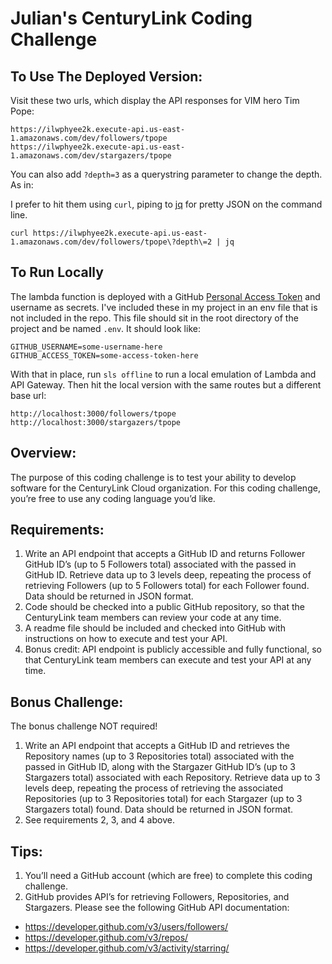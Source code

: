 # Julian's CenturyLink Coding Challenge

## To Use The Deployed Version:

Visit these two urls, which display the API responses for VIM hero Tim Pope:

```
https://ilwphyee2k.execute-api.us-east-1.amazonaws.com/dev/followers/tpope
https://ilwphyee2k.execute-api.us-east-1.amazonaws.com/dev/stargazers/tpope
```

You can also add `?depth=3` as a querystring parameter to change the depth. As in:

I prefer to hit them using `curl`, piping to [jq](https://stedolan.github.io/jq/) for pretty JSON on the command line.

```
curl https://ilwphyee2k.execute-api.us-east-1.amazonaws.com/dev/followers/tpope\?depth\=2 | jq
```

## To Run Locally

The lambda function is deployed with a GitHub [Personal Access Token](https://github.com/settings/tokens) and username as secrets.  I've included these in my project in an env file that is not included in the repo.  This file should sit in the root directory of the project and be named `.env`.  It should look like:

```
GITHUB_USERNAME=some-username-here
GITHUB_ACCESS_TOKEN=some-access-token-here
```

With that in place, run `sls offline` to run a local emulation of Lambda and API Gateway.  Then hit the local version with the same routes but a different base url:

```
http://localhost:3000/followers/tpope
http://localhost:3000/stargazers/tpope
```

## Overview:
The purpose of this coding challenge is to test your ability to develop software for the CenturyLink Cloud organization. For this coding challenge, you’re free to use any coding language you’d like.

## Requirements: 

1. Write an API endpoint that accepts a GitHub ID and returns Follower GitHub ID’s (up to 5 Followers total) associated with the passed in GitHub ID.  Retrieve data up to 3 levels deep, repeating the process of retrieving Followers (up to 5 Followers total) for each Follower found.  Data should be returned in JSON format.
1. Code should be checked into a public GitHub repository, so that the CenturyLink team members can review your code at any time.
1. A readme file should be included and checked into GitHub with instructions on how to execute and test your API.
1. Bonus credit: API endpoint is publicly accessible and fully functional, so that CenturyLink team members can execute and test your API at any time.

## Bonus Challenge:

The bonus challenge NOT required!

1. Write an API endpoint that accepts a GitHub ID and retrieves the Repository names (up to 3 Repositories total) associated with the passed in GitHub ID, along with the Stargazer GitHub ID’s (up to 3 Stargazers total) associated with each Repository.  Retrieve data up to 3 levels deep, repeating the process of retrieving the associated Repositories (up to 3 Repositories total) for each Stargazer (up to 3 Stargazers total) found.  Data should be returned in JSON format.
1. See requirements 2, 3, and 4 above.

## Tips:

1. You’ll need a GitHub account (which are free) to complete this coding challenge.
1. GitHub provides API’s for retrieving Followers, Repositories, and Stargazers.  Please see the following GitHub API documentation:
  * https://developer.github.com/v3/users/followers/ 
  * https://developer.github.com/v3/repos/
  * https://developer.github.com/v3/activity/starring/
